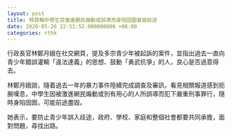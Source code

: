 ```yaml
---
layout: post
title: 特首稱中學生受激進網民煽動或誤導而身陷囹圄會毀前途
date: 2020-05-26 22:51:52.000000000 +08:00
categories: rthk
---
```


行政長官林鄭月娥在社交網頁，提及多宗青少年被起訴的案件，並指出過去一直向青少年錯誤灌輸「違法達義」的思想、鼓動「勇武抗爭」的人，良心是否過意得去。

林鄭月娥說，隨着過去一年的暴力事件陸續完成調查及審訊，看見相關報道感到扼腕嘆息，中學生因被激進網民煽動或別有用心的人所誤導而犯下嚴重刑事罪行，隨時身陷囹圄，可能前途盡毀。

她表示，要防止青少年誤入歧途，政府、學校、家庭和整個社會都要共同承擔，面對問題，尋找出路。
